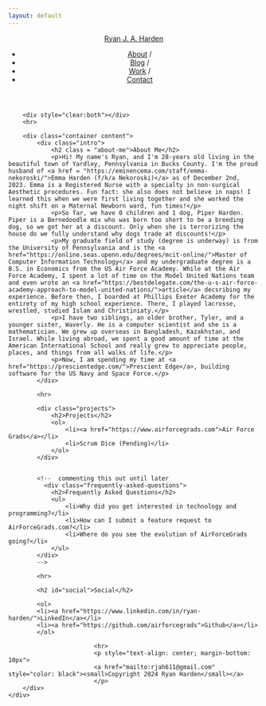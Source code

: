 ```yaml
---
layout: default
---
```

<html lang="en">
<head>
    <meta charset="UTF-8">
    <meta name="viewport" content="width=device-width, initial-scale=1.0">
    <meta name="description" content="Ryan Joseph Albright Harden Personal Page">
    <meta name="keywords" content="Ryan Joseph Albright Harden, Air Force Grads, Air Force Academy">
    <title>About Ryan Harden</title>
    
    
    
</head>
<body>
    <div class="wrapper">
        <header class="navbar container">
            <a id="author-name" class="alignable pull-left" href="/ryanharden">Ryan J. A. Harden</a>
            <nav class="alignable pull-right navbar-ul">
                <ul>
                    <li class="alignable pull-left nav-list"><a href="/ryanharden">About</a> /</li>
                    <li class="alignable pull-left nav-list"><a href="/ryanharden/blog">Blog</a> /</li>
                    <li class="alignable pull-left nav-list"><a href="/ryanharden/work">Work</a> /</li>
                    <li class="alignable pull-left nav-list"><a href="/ryanharden/contact">Contact</a></li>
                </ul>
            </nav>
        </header>

        <div style="clear:both"></div>
        <hr>

        <div class="container content">
            <div class="intro">
                <h2 class = "about-me">About Me</h2>
                <p>Hi! My name's Ryan, and I'm 28-years old living in the beautiful town of Yardley, Pennsylvania in Bucks County. I'm the proud husband of <a href = "https://eminencema.com/staff/emma-nekoroski/">Emma Harden (f/k/a Nekoroski)</a> as of December 2nd, 2023. Emma is a Registered Nurse with a specialty in non-surgical Aesthetic procedures. Fun fact: she also does not believe in naps! I learned this when we were first living together and she worked the night shift on a Maternal Newborn ward, fun times!</p>
                <p>So far, we have 0 children and 1 dog, Piper Harden. Piper is a Bernedoodle mix who was born too short to be a breeding dog, so we got her at a discount. Only when she is terrorizing the house do we fully understand why dogs trade at discounts!</p>
                <p>My graduate field of study (degree is underway) is from the University of Pennsylvania and is the <a href="https://online.seas.upenn.edu/degrees/mcit-online/">Master of Computer Information Technology</a> and my undergraduate degree is a B.S. in Economics from the US Air Force Academy. While at the Air Force Academy, I spent a lot of time on the Model United Nations team and even wrote an <a href="https://bestdelegate.com/the-u-s-air-force-academy-approach-to-model-united-nations/">article</a> decsribing my experience. Before then, I boarded at Phillips Exeter Academy for the entirety of my high school experience. There, I played lacrosse, wrestled, studied Islam and Christiniaty.</p>
                <p>I have two siblings, an older brother, Tyler, and a younger sister, Waverly. He is a computer scientist and she is a mathematician. We grew up overseas in Bangladesh, Kazakhstan, and Israel. While living abroad, we spent a good amount of time at the American International School and really grew to appreciate people, places, and things from all walks of life.</p>                
                <p>Now, I am spending my time at <a href="https://prescientedge.com/">Prescient Edge</a>, building software for the US Navy and Space Force.</p>
            </div>
            
            <hr>

            <div class="projects">
                <h2>Projects</h2>
                <ol>
                    <li><a href="https://www.airforcegrads.com">Air Force Grads</a></li>
                    <li>Scrum Dice (Pending)</li>
                </ol>
            </div>


            <!--  commenting this out until later
              <div class="frequently-asked-questions">
                <h2>Frequently Asked Questions</h2>
                <ul>
                    <li>Why did you get interested in technology and programming?</li>
                    <li>How can I submit a feature request to AirForceGrads.com?</li>
                    <li>Where do you see the evolution of AirForceGrads going?</li>
                </ul>
            </div> 
            -->

            <hr>

            <h2 id="social">Social</h2>

            <ol>
            <li><a href="https://www.linkedin.com/in/ryan-harden/">LinkedIn</a></li>
            <li><a href="https://github.com/airforcegrads">Github</a></li>
            </ol>
                
                            <hr>
                            <p style="text-align: center; margin-bottom: 10px">
                            <a href="mailto:rjah611@gmail.com" style="color: black"><small>Copyright 2024 Ryan Harden</small></a>
                            </p>
        </div>
    </div>
<footer>
</footer>
</body>